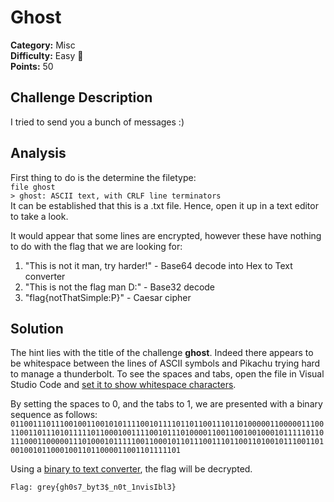 # Ghost

**Category:** Misc<br>
**Difficulty:** Easy 🍭<br>
**Points:** 50

## Challenge Description

I tried to send you a bunch of messages :)

## Analysis

First thing to do is the determine the filetype:<br>
`file ghost`<br>
`> ghost: ASCII text, with CRLF line terminators`<br>
It can be established that this is a .txt file. Hence, open it up in a text editor to take a look.

It would appear that some lines are encrypted, however these have nothing to do with the flag that we are looking for:<br>
1. "This is not it man, try harder!" - Base64 decode into Hex to Text converter
2. "This is not the flag man D:" - Base32 decode
3. "flag{notThatSimple:P}" - Caesar cipher

## Solution

The hint lies with the title of the challenge **ghost**. Indeed there appears to be whitespace between the lines of ASCII symbols and Pikachu trying hard to manage a thunderbolt. To see the spaces and tabs, open the file in Visual Studio Code and [set it to show whitespace characters](https://stackoverflow.com/questions/30140595/show-whitespace-characters-in-visual-studio-code).

By setting the spaces to 0, and the tabs to 1, we are presented with a binary sequence as follows:
`01100111011100100110010101111001011110110110011101101000001100000111001100110111010111110110001001111001011101000011001100100100010111110110111000110000011101000101111100110001011011100111011001101001011100110100100101100010011011000011001101111101`

Using a [binary to text converter](https://www.convertbinary.com/to-text/), the flag will be decrypted.

`Flag: grey{gh0s7_byt3$_n0t_1nvisIbl3}`
